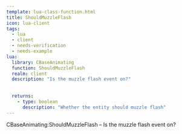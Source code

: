 ```yaml
---
template: lua-class-function.html
title: ShouldMuzzleFlash
icon: lua-client
tags:
  - lua
  - client
  - needs-verification
  - needs-example
lua:
  library: CBaseAnimating
  function: ShouldMuzzleFlash
  realm: client
  description: "Is the muzzle flash event on?"
  
  
  returns:
    - type: boolean
      description: "Whether the entity should muzzle flash"
---
```


<div class="lua__search__keywords">
CBaseAnimating:ShouldMuzzleFlash &#x2013; Is the muzzle flash event on?
</div>
